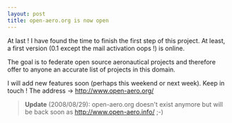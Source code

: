 ```yaml
---
layout: post
title: open-aero.org is now open
---
```


At last !  I have found the time to finish the first step of this project. At least, a first version (0.1 except the mail activation oops !) is online.

The goal is to federate open source aeronautical projects and therefore offer to anyone an accurate list of projects in this domain.

I will add new features soon (perhaps this weekend or next week).  Keep in touch !  The address -> <http://www.open-aero.org/>

> **Update** (2008/08/29): open-aero.org doesn't exist anymore but will be back soon as <http://www.open-aero.info/> ;-)